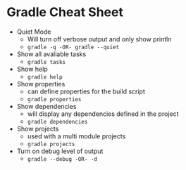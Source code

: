 # Gradle Cheat Sheet
* Quiet Mode
  * Will turn off verbose output and only show println
  * ```gradle -q -OR- gradle --quiet```
* Show all avaliable tasks
  * ```gradle tasks```
* Show help
  * ```gradle help```
* Show properties
  * can define properties for the build script
  * ```gradle properties```
* Show dependencies
  * will display any dependencies defined in the project
  * ```gradle dependencies```
* Show projects 
  * used with a multi module projects
  * ```gradle projects```
* Turn on debug level of output
  * ```gradle --debug -OR- -d```
